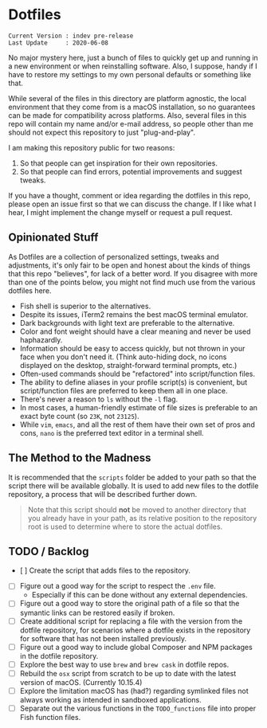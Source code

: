 # Dotfiles

```
Current Version : indev pre-release
Last Update     : 2020-06-08
```

No major mystery here, just a bunch of files to quickly get up and running in a
new environment or when reinstalling software. Also, I suppose, handy if I have
to restore my settings to my own personal defaults or something like that.

While several of the files in this directory are platform agnostic, the local
environment that they come from is a macOS installation, so no guarantees can
be made for compatibility across platforms. Also, several files in this repo
will contain my name and/or e-mail address, so people other than me should not
expect this repository to just "plug-and-play". 

I am making this repository public for two reasons:

1. So that people can get inspiration for their own repositories.
2. So that people can find errors, potential improvements and suggest tweaks.

If you have a thought, comment or idea regarding the dotfiles in this repo,
please open an issue first so that we can discuss the change. If I like what I
hear, I might implement the change myself or request a pull request.

## Opinionated Stuff

As Dotfiles are a collection of personalized settings, tweaks and adjustments,
it's only fair to be open and honest about the kinds of things that this repo
"believes", for lack of a better word. If you disagree with more than one of
the points below, you might not find much use from the various dotfiles here.

- Fish shell is superior to the alternatives.
- Despite its issues, iTerm2 remains the best macOS terminal emulator.
- Dark backgrounds with light text are preferable to the alternative.
- Color and font weight should have a clear meaning and never be used haphazardly.
- Information should be easy to access quickly, but not thrown in your face when you don't need it. (Think auto-hiding dock, no icons displayed on the desktop, straight-forward terminal prompts, etc.)
- Often-used commands should be "refactored" into script/function files.
- The ability to define aliases in your profile script(s) is convenient, but script/function files are preferred to keep them all in one place.
- There's never a reason to `ls` without the `-l` flag.
- In most cases, a human-friendly estimate of file sizes is preferable to an exact byte count (so `23K`, not `23125`).
- While `vim`, `emacs`, and all the rest of them have their own set of pros and cons, `nano` is the preferred text editor in a terminal shell.

## The Method to the Madness

It is recommended that the `scripts` folder be added to your path so that the
script there will be available globally. It is used to add new files to the 
dotfile repository, a process that will be described further down.

> Note that this script should **not** be moved to another directory that you
> already have in your path, as its relative position to the repository root
> is used to determine where to store the actual dotfiles.

## TODO / Backlog

- [ ] Create the script that adds files to the repository.
- [ ] Figure out a good way for the script to respect the `.env` file.
  - Especially if this can be done without any external dependencies.
- [ ] Figure out a good way to store the original path of a file so that the symantic links can be restored easily if broken.
- [ ] Create additional script for replacing a file with the version from the dotfile repository, for scenarios where a dotfile exists in the repository for software that has not been installed previously.
- [ ] Figure out a good way to include global Composer and NPM packages in the dotfile repository.
- [ ] Explore the best way to use `brew` and `brew cask` in dotfile repos.
- [ ] Rebuild the `osx` script from scratch to be up to date with the latest version of macOS. (Currently 10.15.4)
- [ ] Explore the limitation macOS has (had?) regarding symlinked files not always working as intended in sandboxed applications.
- [ ] Separate out the various functions in the `TODO_functions` file into proper Fish function files.
